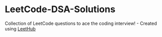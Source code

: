 # LeetCode-DSA-Solutions
Collection of LeetCode questions to ace the coding interview! - Created using [LeetHub](https://github.com/QasimWani/LeetHub)
